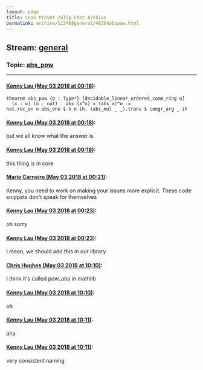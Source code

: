 ```yaml
---
layout: page
title: Lean Prover Zulip Chat Archive 
permalink: archive/113488general/48364abspow.html
---
```


## Stream: [general](index.html)
### Topic: [abs_pow](48364abspow.html)

---

#### [Kenny Lau (May 03 2018 at 00:18)](https://leanprover.zulipchat.com/#narrow/stream/113488-general/topic/abs_pow/near/126016992):
```lean
theorem abs_pow {α : Type*} [decidable_linear_ordered_comm_ring α]
  (x : α) (n : nat) : abs (x^n) = (abs x)^n :=
nat.rec_on n abs_one $ λ n ih, (abs_mul _ _).trans $ congr_arg _ ih
```

#### [Kenny Lau (May 03 2018 at 00:18)](https://leanprover.zulipchat.com/#narrow/stream/113488-general/topic/abs_pow/near/126016994):
but we all know what the answer is

#### [Kenny Lau (May 03 2018 at 00:18)](https://leanprover.zulipchat.com/#narrow/stream/113488-general/topic/abs_pow/near/126016995):
this thing is in core

#### [Mario Carneiro (May 03 2018 at 00:21)](https://leanprover.zulipchat.com/#narrow/stream/113488-general/topic/abs_pow/near/126017097):
Kenny, you need to work on making your issues more explicit. These code snippets don't speak for themselves

#### [Kenny Lau (May 03 2018 at 00:23)](https://leanprover.zulipchat.com/#narrow/stream/113488-general/topic/abs_pow/near/126017150):
oh sorry

#### [Kenny Lau (May 03 2018 at 00:23)](https://leanprover.zulipchat.com/#narrow/stream/113488-general/topic/abs_pow/near/126017152):
I mean, we should add this in our library

#### [Chris Hughes (May 03 2018 at 10:10)](https://leanprover.zulipchat.com/#narrow/stream/113488-general/topic/abs_pow/near/126034375):
I think it's called pow_abs in mathlib

#### [Kenny Lau (May 03 2018 at 10:10)](https://leanprover.zulipchat.com/#narrow/stream/113488-general/topic/abs_pow/near/126034378):
oh

#### [Kenny Lau (May 03 2018 at 10:11)](https://leanprover.zulipchat.com/#narrow/stream/113488-general/topic/abs_pow/near/126034379):
aha

#### [Kenny Lau (May 03 2018 at 10:11)](https://leanprover.zulipchat.com/#narrow/stream/113488-general/topic/abs_pow/near/126034387):
very consistent naming

